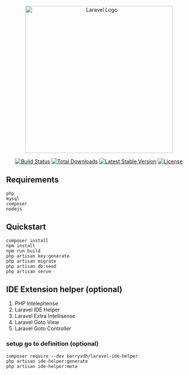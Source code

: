 <p align="center"><a href="https://laravel.com" target="_blank"><img src="https://raw.githubusercontent.com/laravel/art/master/logo-lockup/5%20SVG/2%20CMYK/1%20Full%20Color/laravel-logolockup-cmyk-red.svg" width="400" alt="Laravel Logo"></a></p>

<p align="center">
<a href="https://github.com/laravel/framework/actions"><img src="https://github.com/laravel/framework/workflows/tests/badge.svg" alt="Build Status"></a>
<a href="https://packagist.org/packages/laravel/framework"><img src="https://img.shields.io/packagist/dt/laravel/framework" alt="Total Downloads"></a>
<a href="https://packagist.org/packages/laravel/framework"><img src="https://img.shields.io/packagist/v/laravel/framework" alt="Latest Stable Version"></a>
<a href="https://packagist.org/packages/laravel/framework"><img src="https://img.shields.io/packagist/l/laravel/framework" alt="License"></a>
</p>

## Requirements
    php
    mysql
    composer
    nodejs

## Quickstart
    composer install
    npm install
    npm run build
    php artisan key:generate
    php artisan migrate
    php artisan db:seed
    php artisan serve

## IDE Extension helper (optional)
1. PHP Intelephense
2. Laravel IDE Helper
3. Laravel Extra Intellisense
4. Laravel Goto View
5. Laravel Goto Controller

### setup go to definition (optional)
    composer require --dev barryvdh/laravel-ide-helper
    php artisan ide-helper:generate
    php artisan ide-helper:meta

